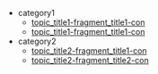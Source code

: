 * category1
    * [topic_title1-fragment_title1-con](category1/topic_title1-fragment_title1-con.asciidoc)
    * [topic_title1-fragment_title1-con](category1/topic_title1-fragment_title2-con.asciidoc)
* category2
    * [topic_title2-fragment_title1-con](category2/topic_title2-fragment_title1-con.asciidoc)
    * [topic_title2-fragment_title2-con](category2/topic_title2-fragment_title2-con.asciidoc)


